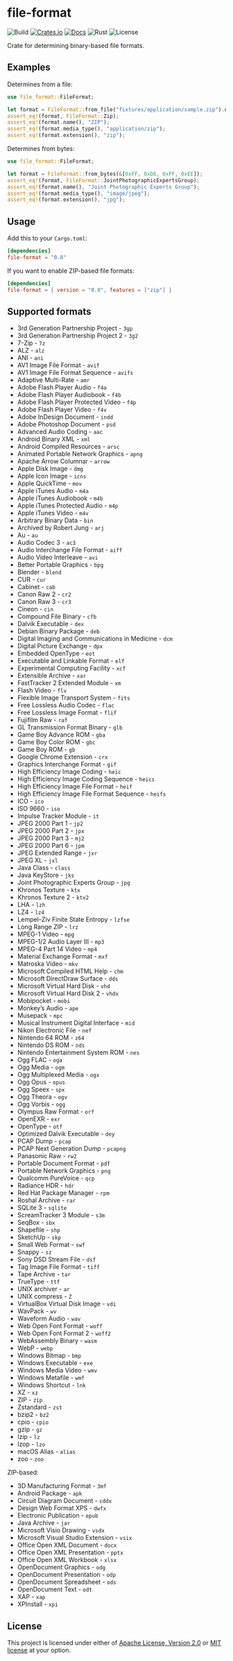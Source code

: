 # file-format

![Build](https://img.shields.io/github/workflow/status/mmalecot/file-format/CI)
[![Crates.io](https://img.shields.io/crates/v/file-format.svg)](https://crates.io/crates/file-format)
[![Docs](https://docs.rs/file-format/badge.svg)](https://docs.rs/file-format)
![Rust](https://img.shields.io/badge/rust-1.60+-blueviolet.svg?logo=rust)
![License](https://img.shields.io/badge/license-MIT%2FApache--2.0-blue.svg)

Crate for determining binary-based file formats.

## Examples

Determines from a file:

```rust
use file_format::FileFormat;

let format = FileFormat::from_file("fixtures/application/sample.zip").unwrap();
assert_eq!(format, FileFormat::Zip);
assert_eq!(format.name(), "ZIP");
assert_eq!(format.media_type(), "application/zip");
assert_eq!(format.extension(), "zip");
```

Determines from bytes:

```rust
use file_format::FileFormat;

let format = FileFormat::from_bytes(&[0xFF, 0xD8, 0xFF, 0xEE]);
assert_eq!(format, FileFormat::JointPhotographicExpertsGroup);
assert_eq!(format.name(), "Joint Photographic Experts Group");
assert_eq!(format.media_type(), "image/jpeg");
assert_eq!(format.extension(), "jpg");
```

## Usage

Add this to your `Cargo.toml`:

```toml
[dependencies]
file-format = "0.8"
```

If you want to enable ZIP-based file formats:

```toml
[dependencies]
file-format = { version = "0.8", features = ["zip"] }
```

## Supported formats

- 3rd Generation Partnership Project - `3gp`
- 3rd Generation Partnership Project 2 - `3g2`
- 7-Zip - `7z`
- ALZ - `alz`
- ANI - `ani`
- AV1 Image File Format - `avif`
- AV1 Image File Format Sequence - `avifs`
- Adaptive Multi-Rate - `amr`
- Adobe Flash Player Audio - `f4a`
- Adobe Flash Player Audiobook - `f4b`
- Adobe Flash Player Protected Video - `f4p`
- Adobe Flash Player Video - `f4v`
- Adobe InDesign Document - `indd`
- Adobe Photoshop Document - `psd`
- Advanced Audio Coding - `aac`
- Android Binary XML - `xml`
- Android Compiled Resources - `arsc`
- Animated Portable Network Graphics - `apng`
- Apache Arrow Columnar - `arrow`
- Apple Disk Image - `dmg`
- Apple Icon Image - `icns`
- Apple QuickTime - `mov`
- Apple iTunes Audio - `m4a`
- Apple iTunes Audiobook - `m4b`
- Apple iTunes Protected Audio - `m4p`
- Apple iTunes Video - `m4v`
- Arbitrary Binary Data - `bin`
- Archived by Robert Jung - `arj`
- Au - `au`
- Audio Codec 3 - `ac3`
- Audio Interchange File Format - `aiff`
- Audio Video Interleave - `avi`
- Better Portable Graphics - `bpg`
- Blender - `blend`
- CUR - `cur`
- Cabinet - `cab`
- Canon Raw 2 - `cr2`
- Canon Raw 3 - `cr3`
- Cineon - `cin`
- Compound File Binary - `cfb`
- Dalvik Executable - `dex`
- Debian Binary Package - `deb`
- Digital Imaging and Communications in Medicine - `dcm`
- Digital Picture Exchange - `dpx`
- Embedded OpenType - `eot`
- Executable and Linkable Format - `elf`
- Experimental Computing Facility - `xcf`
- Extensible Archive - `xar`
- FastTracker 2 Extended Module - `xm`
- Flash Video - `flv`
- Flexible Image Transport System - `fits`
- Free Lossless Audio Codec - `flac`
- Free Lossless Image Format - `flif`
- Fujifilm Raw - `raf`
- GL Transmission Format Binary - `glb`
- Game Boy Advance ROM - `gba`
- Game Boy Color ROM - `gbc`
- Game Boy ROM - `gb`
- Google Chrome Extension - `crx`
- Graphics Interchange Format - `gif`
- High Efficiency Image Coding - `heic`
- High Efficiency Image Coding Sequence - `heics`
- High Efficiency Image File Format - `heif`
- High Efficiency Image File Format Sequence - `heifs`
- ICO - `ico`
- ISO 9660 - `iso`
- Impulse Tracker Module - `it`
- JPEG 2000 Part 1 - `jp2`
- JPEG 2000 Part 2 - `jpx`
- JPEG 2000 Part 3 - `mj2`
- JPEG 2000 Part 6 - `jpm`
- JPEG Extended Range - `jxr`
- JPEG XL - `jxl`
- Java Class - `class`
- Java KeyStore - `jks`
- Joint Photographic Experts Group - `jpg`
- Khronos Texture - `ktx`
- Khronos Texture 2 - `ktx2`
- LHA - `lzh`
- LZ4 - `lz4`
- Lempel–Ziv Finite State Entropy - `lzfse`
- Long Range ZIP - `lrz`
- MPEG-1 Video - `mpg`
- MPEG-1/2 Audio Layer III - `mp3`
- MPEG-4 Part 14 Video - `mp4`
- Material Exchange Format - `mxf`
- Matroska Video - `mkv`
- Microsoft Compiled HTML Help - `chm`
- Microsoft DirectDraw Surface - `dds`
- Microsoft Virtual Hard Disk - `vhd`
- Microsoft Virtual Hard Disk 2 - `vhdx`
- Mobipocket - `mobi`
- Monkey’s Audio - `ape`
- Musepack - `mpc`
- Musical Instrument Digital Interface - `mid`
- Nikon Electronic File - `nef`
- Nintendo 64 ROM - `z64`
- Nintendo DS ROM - `nds`
- Nintendo Entertainment System ROM - `nes`
- Ogg FLAC - `oga`
- Ogg Media - `ogm`
- Ogg Multiplexed Media - `ogx`
- Ogg Opus - `opus`
- Ogg Speex - `spx`
- Ogg Theora - `ogv`
- Ogg Vorbis - `ogg`
- Olympus Raw Format - `orf`
- OpenEXR - `exr`
- OpenType - `otf`
- Optimized Dalvik Executable - `dey`
- PCAP Dump - `pcap`
- PCAP Next Generation Dump - `pcapng`
- Panasonic Raw - `rw2`
- Portable Document Format - `pdf`
- Portable Network Graphics - `png`
- Qualcomm PureVoice - `qcp`
- Radiance HDR - `hdr`
- Red Hat Package Manager - `rpm`
- Roshal Archive - `rar`
- SQLite 3 - `sqlite`
- ScreamTracker 3 Module - `s3m`
- SeqBox - `sbx`
- Shapefile - `shp`
- SketchUp - `skp`
- Small Web Format - `swf`
- Snappy - `sz`
- Sony DSD Stream File - `dsf`
- Tag Image File Format - `tiff`
- Tape Archive - `tar`
- TrueType - `ttf`
- UNIX archiver - `ar`
- UNIX compress - `Z`
- VirtualBox Virtual Disk Image - `vdi`
- WavPack - `wv`
- Waveform Audio - `wav`
- Web Open Font Format - `woff`
- Web Open Font Format 2 - `woff2`
- WebAssembly Binary - `wasm`
- WebP - `webp`
- Windows Bitmap - `bmp`
- Windows Executable - `exe`
- Windows Media Video - `wmv`
- Windows Metafile - `wmf`
- Windows Shortcut - `lnk`
- XZ - `xz`
- ZIP - `zip`
- Zstandard - `zst`
- bzip2 - `bz2`
- cpio - `cpio`
- gzip - `gz`
- lzip - `lz`
- lzop - `lzo`
- macOS Alias - `alias`
- zoo - `zoo`

ZIP-based:
- 3D Manufacturing Format - `3mf`
- Android Package - `apk`
- Circuit Diagram Document - `cddx`
- Design Web Format XPS - `dwfx`
- Electronic Publication - `epub`
- Java Archive - `jar`
- Microsoft Visio Drawing - `vsdx`
- Microsoft Visual Studio Extension - `vsix`
- Office Open XML Document - `docx`
- Office Open XML Presentation - `pptx`
- Office Open XML Workbook - `xlsx`
- OpenDocument Graphics - `odg`
- OpenDocument Presentation - `odp`
- OpenDocument Spreadsheet - `ods`
- OpenDocument Text - `odt`
- XAP - `xap`
- XPInstall - `xpi`

## License

This project is licensed under either of [Apache License, Version 2.0](LICENSE-APACHE) or [MIT license](LICENSE-MIT) at your option.
